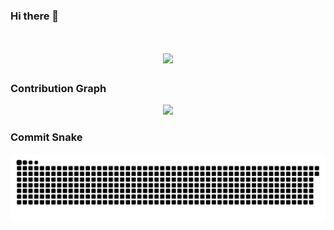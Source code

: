 ### Hi there 👋

<h1 align="center">
  <a>
    <img src="https://readme-typing-svg.herokuapp.com?size=25&center=true&lines=console.log(%22Hello+World%22)">
  </a>
</h1>

### Contribution Graph

<div align="center">
    <img src="https://activity-graph.herokuapp.com/graph?username=KeyToLove&theme=xcode" />
</div>

### Commit Snake

<div align="center">
    <img src="./contribution-snake/github-contribution-grid-snake.svg" />
</div>
